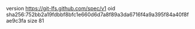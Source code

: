 version https://git-lfs.github.com/spec/v1
oid sha256:752bb2a19fdbbf8bfc1e660d6d7a8f89a3da6716f4a9a395f84a40f8fae9c3fa
size 81

